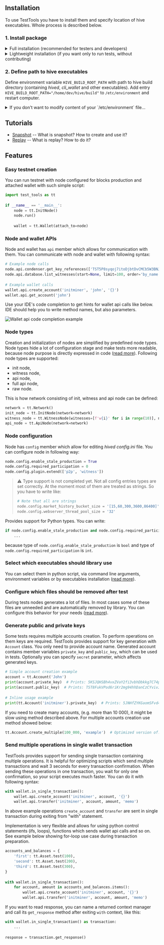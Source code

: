## Installation

To use TestTools you have to install them and specify location of hive executables. Whole process is described below.

### 1. Install package

<details>
<summary>Full installation (recommended for testers and developers)</summary>

#### A. Select one of following methods:

- <details>
  <summary>Install in virtual environment</summary>

  ```bash
  cd ~/hive/tests/          # Go to tests/ directory of hive repository
  python3.8 -m venv venv/   # Create virtual environment in venv/ directory
  source venv/bin/activate  # Activate it
  pip install poetry        # Install poetry
  cd test_tools/            # Go to TestTools directory
  poetry install            # Install TestTools with dev-dependencies
  ```

  To deactivate virtual environment run:
  ```bash
  deactivate
  ```

  ℹ Hint: If you want to use PyCharm, you may be interested in the integration instructions below.

  Add new, local interpreter:

  ![Installation instructions](./documentation/pycharm_integration0.png)

  Provide the path to python in the previously created virtual environment:

  ![Installation instructions](./documentation/pycharm_integration1.png)
  </details>

- <details>
  <summary>Install in your operating system scope (not recommended)</summary>

  Enter following command in terminal:
  ```bash
  python3.8 -m pip install poetry  # Install poetry
  cd ~/hive/tests/test_tools/      # Go to TestTools directory
  python3.8 -m poetry install      # Install TestTools with dev-dependencies
  ```
  </details>

#### B. Initialize git hooks

Installation will include additional tools for code quality checking and `pre-commit` framework for git hooks managing.

You can initialize it with the following line:

```bash
source ~/hive/tests/venv/bin/activate  # Active the previously created virtual environment
cd ~/hive/tests/test_tools/            # Go to TestTools directory
pre-commit install                     # Install the pre-commit script
```

:information_source: **Hint**: If for some reason you want to bypass the pre-commit hooks, use the `--no-verify` flag.
This will skip all analysis, so you will be able to trigger CI/CD pipeline (e.g. to run tests on WIP code) without the
need to ensure the production quality of the code.

```bash
git commit --no-verify
```

#### C. [Optionally] Install script which will automatically activate virtual environment

:information_source: **Hint**: When using an IDE-integrated terminal, you shouldn't have the problems described in this
section, as most IDEs support automatic activation of venv.

This tool can be useful if you have encountered one of the following errors:
<details>
<summary>Click to expand error messages</summary>

##### pre-commit is not installed

```bash
`pre-commit` not found.  Did you forget to activate your virtualenv?
```

##### ModuleNotFoundError: No module named xyz

```bash
$ git commit
check for added large files..............................................Passed
check for merge conflicts................................................Passed
check yaml...........................................(no files to check)Skipped
check json...........................................(no files to check)Skipped
trim trailing whitespace.................................................Passed
fix end of files.........................................................Passed
fix double quoted strings............................(no files to check)Skipped
pretty format json...................................(no files to check)Skipped
lint all sources with pylint.............................................Failed
- hook id: pylint-sources
- exit code: 1

Traceback (most recent call last):
  File "/home/dev/.local/bin/pylint", line 5, in <module>
    from pylint import run_pylint
ModuleNotFoundError: No module named 'pylint'

lint user handles documentation with pylint..............................Failed
- hook id: pylint-handles
- exit code: 1

Traceback (most recent call last):
  File "/home/dev/.local/bin/pylint", line 5, in <module>
    from pylint import run_pylint
ModuleNotFoundError: No module named 'pylint'
```

</details>

The errors above were caused by omitted activation of venv. The `pre-commit` hooks for their checks require additional
dependencies (e.g. `pylint`) installed in a virtual
environment. It is easy to forget to activate it manually every time. This script activates the virtual environment
automatically every time you enter the directory containing it.

Follow the instructions below:

1. Get the script:

    ```bash
    curl -s -o ~/.virtualenv-autodetect.sh https://raw.githubusercontent.com/egilewski/virtualenv-autodetect/29c814f4e5b6f32a7b1952727cf112a13f34327d/virtualenv-autodetect.sh
    ```

2. Add the following line to the end of your `.bashrc`, `.bash-profile` or `.zshenv` file:

    ```bash
    source ~/.virtualenv-autodetect.sh
    ```

3. Restart your terminal.

</details>

<details>
<summary>Lightweight installation (if you want only to run tests, without contributing)</summary>

#### Select one of following methods:

- <details>
  <summary>Install in virtual environment</summary>

  ```bash
  cd ~/hive/tests/test_tools/             # Go to repository root directory
  python3.8 -m venv venv/                 # Create virtual environment in venv/ directory
  source venv/bin/activate                # Activate it
  pip install -e ~/hive/tests/test_tools  # Install TestTools
  ```

  To deactivate virtual environment run:
  ```bash
  deactivate
  ```

  ℹ Hint: If you want to use PyCharm, you may be interested in the integration instructions below.

  Add new, local interpreter:

  ![Installation instructions](./documentation/pycharm_integration0.png)

  Provide the path to python in the previously created virtual environment:

  ![Installation instructions](./documentation/pycharm_integration1.png)
  </details>

- <details>
  <summary>Install in your operating system scope (not recommended)</summary>

  Enter following command in terminal:
  ```bash
  python3.8 -m pip install -e ~/hive/tests/test_tools/  # Install TestTools
  ```
  </details>

</details>

### 2. Define path to hive executables

Define environment variable `HIVE_BUILD_ROOT_PATH` with path to hive build directory (containing _hived_, _cli_wallet_
and other executables). Add entry `HIVE_BUILD_ROOT_PATH="/home/dev/hive/build"` to `/etc/environment` and restart
computer.

<details>
<summary>If you don't want to modify content of your `/etc/environment` file...</summary>

...then you have to set this variable locally before every run of script, which uses TestTools. It can be done as in
examples below:

```bash
HIVE_BUILD_ROOT_PATH="/home/dev/hive/build" pytest
HIVE_BUILD_ROOT_PATH="/home/dev/hive/build" python3 your_script.py
```

</details>

## Tutorials

- [Snapshot](documentation/tutorials/snapshot.md) -- What is snapshot? How to create and use it?
- [Replay](documentation/tutorials/replay.md) -- What is replay? How to do it?

## Features

### Easy testnet creation

You can run testnet with node configured for blocks production and attached wallet with such simple script:

```python
import test_tools as tt

if __name__ == '__main__':
    node = tt.InitNode()
    node.run()

    wallet = tt.Wallet(attach_to=node)
```

### Node and wallet APIs

Node and wallet has `api` member which allows for communication with them. You can communicate with node and wallet with
following syntax:

```python
# Example node calls
node.api.condenser.get_key_references(['TST5P8syqoj7itoDjbtDvCMCb5W3BNJtUjws9v7TDNZKqBLmp3pQW'])
node.api.database.list_witnesses(start=None, limit=100, order='by_name')

# Example wallet calls
wallet.api.create_account('initminer', 'john', '{}')
wallet.api.get_account('john')
```

Use your IDE's code completion to get hints for wallet api calls like below. IDE should help you to write method names,
but also parameters.

![Wallet api code completion example](./documentation/wallet_code_completion.png)

### Node types

Creation and initialization of nodes are simplified by predefined node types. Node types hide a lot of configuration
stage and make tests more readable, because node purpose is directly expressed in
code ([read more](documentation/node_types.md)). Following node types are supported:

- init node,
- witness node,
- api node,
- full api node,
- raw node.

This is how network consisting of init, witness and api node can be defined:

```python
network = tt.Network()
init_node = tt.InitNode(network=network)
witness_node = tt.WitnessNode(witnesses=[f'w{i}' for i in range(10)], network=network)
api_node = tt.ApiNode(network=network)
```

### Node configuration

Node has `config` member which allow for editing _hived_ _config.ini_ file. You can configure node in following way:

```python
node.config.enable_stale_production = True
node.config.required_participation = 0
node.config.plugin.extend(['p2p', 'witness'])
```

> :warning: Type support is not completed yet. Not all config entries types are set correctly. At the moment most of
> them are treated as strings. So you have to write like:
> ```python
> # Note that all are strings
> node.config.market_history_bucket_size = '[15,60,300,3600,86400]'
> node.config.webserver_thread_pool_size = '32'
> ```

Provides support for Python types. You can write:

```python
if node.config.enable_stale_production and node.config.required_participation < 20:
    ...
```

because type of `node.config.enable_stale_production` is `bool` and type of `node.config.required_participation`
is `int`.

### Select which executables should library use

You can select them in python script, via command line arguments, environment variables or by executables
installation ([read more](documentation/paths_to_executables.md)).

### Configure which files should be removed after test

During tests nodes generates a lot of files. In most cases some of these files are unneeded and are automatically
removed by library. You can configure this behavior for your needs ([read more](documentation/clean_up_policies.md)).

### Generate public and private keys

Some tests requires multiple accounts creation. To perform operations on them keys are required. TestTools provides
support for key generation with `Account` class. You only need to provide account name. Generated account contains
member variables `private_key` and `public_key`, which can be used in tests. Optionally you can specify `secret`
parameter, which affects generated keys.

```python
# Simple account creation example
account = tt.Account('John')
print(account.private_key)  # Prints: 5KSJQHSBh4vxZVaY2fi3vbhDbkkg7C74pE4S3bigEQyct2RqMDf
print(account.public_key)  # Prints: TST8FukVPod6riKr2mg94hhDanCzCYvivJtPdpcUVnEChaJ5N9QbC

# Inline usage example
print(tt.Account('initminer').private_key)  # Prints: 5JNHfZYKGaomSFvd4NUdQ9qMcEAC43kujbfjueTHpVapX1Kzq2n
```

If you need to create many accounts, (e.g. more than 10 000), it might be slow using method described above. For
multiple accounts creation use method showed below:

```python
tt.Account.create_multiple(100_000, 'example')  # Optimized version of: [Account('example-{i}') for i in range(100_000)]
```

### Send multiple operations in single wallet transaction

TestTools provides support for sending single transaction containing multiple operations. It is helpful for optimizing
scripts which send multiple transactions and wait 3 seconds for every transaction confirmation. When sending these
operations in one transaction, you wait for only one confirmation, so your script executes much faster. You can do it
with following syntax:

```python
with wallet.in_single_transaction():
    wallet.api.create_account('initminer', account, '{}')
    wallet.api.transfer('initminer', account, amount, 'memo')
```

In above example operations `create_account` and `transfer` are sent in single transaction during exiting from "with"
statement.

Implementation is very flexible and allows for using python control statements (ifs, loops), functions which sends
wallet api calls and so on. See example below showing for-loop use case during transaction preparation.

```python
accounts_and_balances = {
    'first': tt.Asset.test(100),
    'second': tt.Asset.test(200),
    'third': tt.Asset.test(300),
}

with wallet.in_single_transaction():
    for account, amount in accounts_and_balances.items():
        wallet.api.create_account('initminer', account, '{}')
        wallet.api.transfer('initminer', account, amount, 'memo')
```

If you want to read response, you can name a returned context manager and call its `get_response` method after
exiting `with` context, like this:

```python
with wallet.in_single_transaction() as transaction:
    ...

response = transaction.get_response()
```
